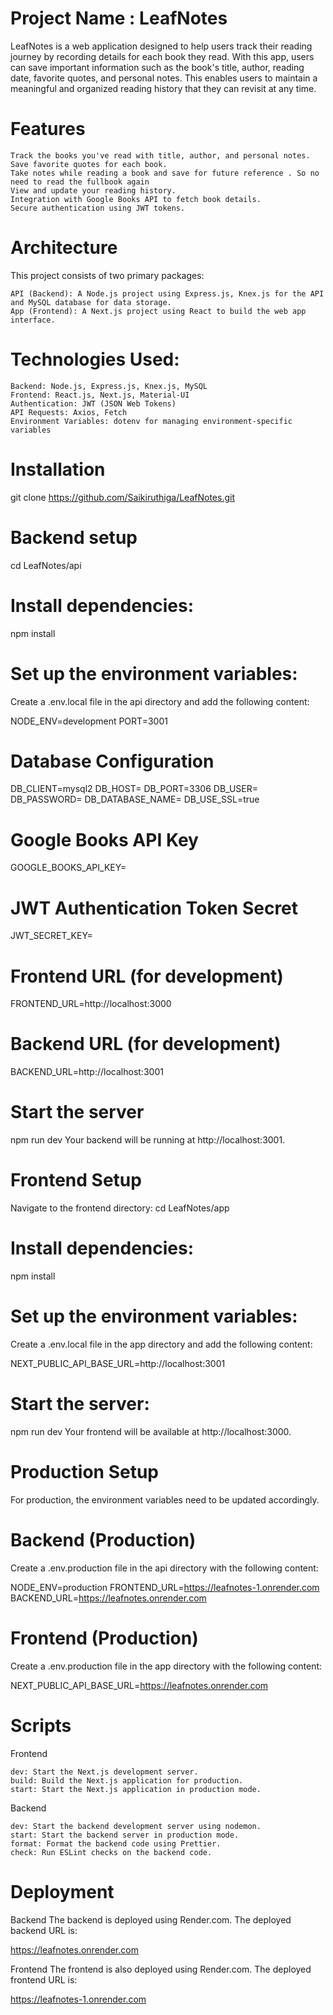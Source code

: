 # Project Name : LeafNotes

LeafNotes is a web application designed to help users track their reading journey by recording details for each book they read. With this app, users can save important information such as the book's title, author, reading date, favorite quotes, and personal notes. This enables users to maintain a meaningful and organized reading history that they can revisit at any time.

# Features

    Track the books you've read with title, author, and personal notes.
    Save favorite quotes for each book.
    Take notes while reading a book and save for future reference . So no need to read the fullbook again
    View and update your reading history.
    Integration with Google Books API to fetch book details.
    Secure authentication using JWT tokens.

# Architecture

This project consists of two primary packages:

    API (Backend): A Node.js project using Express.js, Knex.js for the API and MySQL database for data storage.
    App (Frontend): A Next.js project using React to build the web app interface.

# Technologies Used:

    Backend: Node.js, Express.js, Knex.js, MySQL
    Frontend: React.js, Next.js, Material-UI
    Authentication: JWT (JSON Web Tokens)
    API Requests: Axios, Fetch
    Environment Variables: dotenv for managing environment-specific variables

# Installation

git clone https://github.com/Saikiruthiga/LeafNotes.git

# Backend setup

cd LeafNotes/api

# Install dependencies:

npm install

# Set up the environment variables:

Create a .env.local file in the api directory and add the following content:

NODE_ENV=development
PORT=3001

# Database Configuration

DB_CLIENT=mysql2
DB_HOST=<your-database-host>
DB_PORT=3306
DB_USER=<your-database-user>
DB_PASSWORD=<your-database-password>
DB_DATABASE_NAME=<your-database-name>
DB_USE_SSL=true

# Google Books API Key

GOOGLE_BOOKS_API_KEY=<your-google-books-api-key>

# JWT Authentication Token Secret

JWT_SECRET_KEY=<your-jwt-secret-key>

# Frontend URL (for development)

FRONTEND_URL=http://localhost:3000

# Backend URL (for development)

BACKEND_URL=http://localhost:3001

# Start the server

npm run dev
Your backend will be running at http://localhost:3001.

# Frontend Setup

Navigate to the frontend directory:
cd LeafNotes/app

# Install dependencies:

npm install

# Set up the environment variables:

Create a .env.local file in the app directory and add the following content:

NEXT_PUBLIC_API_BASE_URL=http://localhost:3001

# Start the server:

npm run dev
Your frontend will be available at http://localhost:3000.

# Production Setup

For production, the environment variables need to be updated accordingly.

# Backend (Production)

Create a .env.production file in the api directory with the following content:

NODE_ENV=production
FRONTEND_URL=https://leafnotes-1.onrender.com
BACKEND_URL=https://leafnotes.onrender.com

# Frontend (Production)

Create a .env.production file in the app directory with the following content:

NEXT_PUBLIC_API_BASE_URL=https://leafnotes.onrender.com

# Scripts

Frontend

    dev: Start the Next.js development server.
    build: Build the Next.js application for production.
    start: Start the Next.js application in production mode.

Backend

    dev: Start the backend development server using nodemon.
    start: Start the backend server in production mode.
    format: Format the backend code using Prettier.
    check: Run ESLint checks on the backend code.

# Deployment

Backend
The backend is deployed using Render.com. The deployed backend URL is:

https://leafnotes.onrender.com

Frontend
The frontend is also deployed using Render.com. The deployed frontend URL is:

https://leafnotes-1.onrender.com
